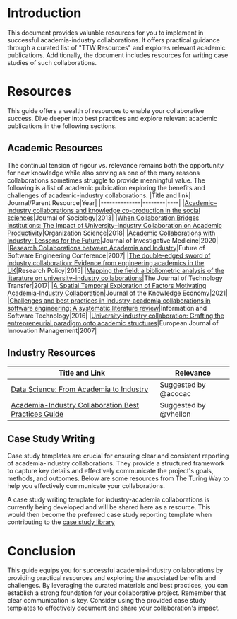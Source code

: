 # Introduction
This document provides valuable resources for you to implement in successful academia-industry collaborations. It offers practical guidance through a curated list of "TTW Resources" and explores relevant academic publications. Additionally, the document includes resources for writing case studies of such collaborations.  

# Resources
This guide offers a wealth of resources to enable your collaborative success. Dive deeper into best practices and explore relevant academic publications in the following sections.

## Academic Resources
The continual tension of rigour vs. relevance remains both the opportunity for new knowledge while also serving as one of the many reasons collaborations sometimes struggle to provide meaningful value. The following is a list of academic publication exploring the benefits and challenges of academic-industry collaborations. 
|Title and link| Journal/Parent Resource|Year|
|--------------|--------|----|
|[Academic–industry collaborations and knowledge co-production in the social sciences](https://journals.sagepub.com/doi/abs/10.1177/1440783313492237)|Journal of Sociology|2013|<!--- -->
|[When Collaboration Bridges Institutions: The Impact of University–Industry Collaboration on Academic Productivity](https://pubsonline.informs.org/doi/abs/10.1287/orsc.2018.1235)|Organization Science|2018|<!--- -->
|[Academic Collaborations with Industry: Lessons for the Future](https://journals.sagepub.com/doi/abs/10.1136/jim-2020-001636)|Journal of Investigative Medicine|2020|<!--- -->
|[Research Collaborations between Academia and Industry](https://ieeexplore.ieee.org/abstract/document/4221610)|Future of Software Engineering Conference|2007|<!--- -->
|[The double-edged sword of industry collaboration: Evidence from engineering academics in the UK](https://www.sciencedirect.com/science/article/abs/pii/S0048733315000347)|Research Policy|2015|<!--- -->
|[Mapping the field: a bibliometric analysis of the literature on university–industry collaborations](https://link.springer.com/article/10.1007/s10961-017-9637-1)|The Journal of Technology Transfer|2017|<!-- -->
|[A Spatial Temporal Exploration of Factors Motivating Academia-Industry Collaboration](https://link.springer.com/article/10.1007/s13132-021-00729-6)|Journal of the Knowledge Economy|2021|
|[Challenges and best practices in industry-academia collaborations in software engineering: A systematic literature review](https://www.sciencedirect.com/science/article/abs/pii/S0950584916301203)|Information and Software Technology|2016|
|[University‐industry collaboration: Grafting the entrepreneurial paradigm onto academic structures](https://www.emerald.com/insight/content/doi/10.1108/14601060710776734/full/html)|European Journal of Innovation Management|2007|

## Industry Resources
|Title and Link|Relevance|
|--------------|---------|
|[Data Science: From Academia to Industry](https://es.catapult.org.uk/report/data-science-from-academia-to-industry/)| Suggested by @acocac |
|[Academia-Industry Collaboration Best Practices Guide](https://eatris.eu/wp-content/uploads/2019/12/CORBEL_Academia_Industry_Collaboration_Best_Practices_Guide.pdf)| Suggested by @vhellon|

## Case Study Writing
Case study templates are crucial for ensuring clear and consistent reporting of academia-industry collaborations. They provide a structured framework to capture key details and effectively communicate the project's goals, methods, and outcomes. Below are some resources from The Turing Way to help you effectively communicate your collaborations.

A case study writing template for industry-academia collaborations is currently being developed and will be shared here as a resource. This would then become the preferred case study reporting template when contributing to the [case study library](https://github.com/f-rower/the-turing-way/blob/Case-Studies-and-Best-Practices-in-Academic-Industry-Collaboration/book/website/collaboration/academic-industry/case-studies-and-best-practices/case-study-library.md)
# Conclusion
This guide equips you for successful academia-industry collaborations by providing practical resources and exploring the associated benefits and challenges. By leveraging the curated materials and best practices, you can establish a strong foundation for your collaborative project. Remember that clear communication is key. Consider using the provided case study templates to effectively document and share your collaboration's impact.
